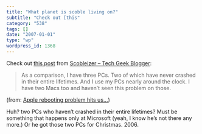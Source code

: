 ```yaml
---
title: "What planet is scoble living on?"
subtitle: "Check out [this"
category: "538"
tags: []
date: "2007-01-01"
type: "wp"
wordpress_id: 1368
---
```

Check out [this 
 post](http://scobleizer.com/2006/12/31/apple-rebooting-problem-hits-us/) from [Scobleizer – Tech Geek 
 Blogger](http://scobleizer.com):

> As a comparison, I have three PCs. Two of which have never crashed in 
 their entire lifetimes. And I use my PCs nearly around the clock. I have 
 two Macs too and haven’t seen this problem on those.

 (from: [Apple 
 rebooting problem hits us…](http://scobleizer.com/2006/12/31/apple-rebooting-problem-hits-us/)) 

 Huh? two PCs who haven’t crashed in their entire lifetimes? Must be 
 something that happens only at Microsoft (yeah, I know he’s not there 
 any more.) Or he got those two PCs for Christmas. 2006.